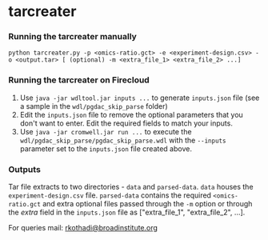 # tarcreater

### Running the tarcreater manually

`python tarcreater.py -p <omics-ratio.gct> -e <experiment-design.csv> -o <output.tar> [ (optional) -m <extra_file_1> <extra_file_2> ...]`

### Running the tarcreater on Firecloud

1. Use `java -jar wdltool.jar inputs ...` to generate `inputs.json` file (see a sample in the `wdl/pgdac_skip_parse` folder)
2. Edit the `inputs.json` file to remove the optional parameters that you don't want to enter. Edit the required fields to match your inputs.
3. Use `java -jar cromwell.jar run ...` to execute the `wdl/pgdac_skip_parse/pgdac_skip_parse.wdl` with the `--inputs` parameter set to the `inputs.json` file created above.

### Outputs

Tar file extracts to two directories - `data` and `parsed-data`. `data` houses the `experiment-design.csv` file. `parsed-data` contains the required `<omics-ratio.gct` and extra optional files passed through the `-m` option or through the *extra* field in the `inputs.json` file as ["extra_file_1", "extra_file_2", ...].

For queries mail:
rkothadi@broadinstitute.org
